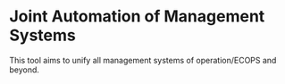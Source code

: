 # Joint Automation of Management Systems
This tool aims to unify all management systems of operation/ECOPS and beyond.